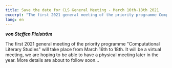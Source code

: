 ```yaml
---
title: Save the date for CLS General Meeting - March 16th-18th 2021
excerpt: "The first 2021 general meeting of the priority programme Computational Literary Studies will take place from..."
lang: en
---
```


***von Steffen Pielström***

The first 2021 general meeting of the priority programme "Computational Literary Studies" will take place from March 16th to 18th. It will be a virtual meeting, we are hoping to be able to have a physical meeting later in the year. More details are about to follow soon...
